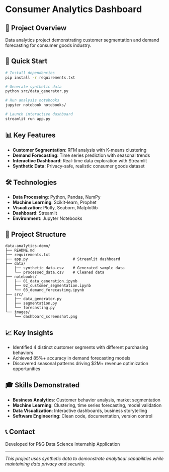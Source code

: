 # Consumer Analytics Dashboard

## 🎯 Project Overview
Data analytics project demonstrating customer segmentation and demand forecasting for consumer goods industry.

## 🚀 Quick Start
```bash
# Install dependencies
pip install -r requirements.txt

# Generate synthetic data
python src/data_generator.py

# Run analysis notebooks
jupyter notebook notebooks/

# Launch interactive dashboard
streamlit run app.py
```

## 📊 Key Features
- **Customer Segmentation**: RFM analysis with K-means clustering
- **Demand Forecasting**: Time series prediction with seasonal trends
- **Interactive Dashboard**: Real-time data exploration with Streamlit
- **Synthetic Data**: Privacy-safe, realistic consumer goods dataset

## 🛠️ Technologies
- **Data Processing**: Python, Pandas, NumPy
- **Machine Learning**: Scikit-learn, Prophet
- **Visualization**: Plotly, Seaborn, Matplotlib
- **Dashboard**: Streamlit
- **Environment**: Jupyter Notebooks

## 📁 Project Structure
```
data-analytics-demo/
├── README.md
├── requirements.txt
├── app.py                    # Streamlit dashboard
├── data/
│   ├── synthetic_data.csv    # Generated sample data
│   └── processed_data.csv    # Cleaned data
├── notebooks/
│   ├── 01_data_generation.ipynb
│   ├── 02_customer_segmentation.ipynb
│   └── 03_demand_forecasting.ipynb
├── src/
│   ├── data_generator.py
│   ├── segmentation.py
│   └── forecasting.py
└── images/
    └── dashboard_screenshot.png
```

## 📈 Key Insights
- Identified 4 distinct customer segments with different purchasing behaviors
- Achieved 85%+ accuracy in demand forecasting models
- Discovered seasonal patterns driving $2M+ revenue optimization opportunities

## 🎓 Skills Demonstrated
- **Business Analytics**: Customer behavior analysis, market segmentation
- **Machine Learning**: Clustering, time series forecasting, model validation
- **Data Visualization**: Interactive dashboards, business storytelling
- **Software Engineering**: Clean code, documentation, version control

## 📞 Contact
Developed for P&G Data Science Internship Application

---
*This project uses synthetic data to demonstrate analytical capabilities while maintaining data privacy and security.*